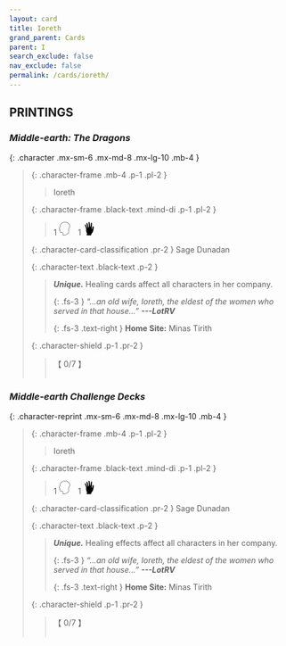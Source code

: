 ```yaml
---
layout: card
title: Ioreth
grand_parent: Cards
parent: I
search_exclude: false
nav_exclude: false
permalink: /cards/ioreth/
---
```


## PRINTINGS


### _Middle-earth: The Dragons_

{: .character .mx-sm-6 .mx-md-8 .mx-lg-10 .mb-4 }
> {: .character-frame .mb-4 .p-1 .pl-2 }
> > <div class="card-mp"></div>
> > <div class="character-card-name">Ioreth</div>
>
> {: .character-frame .black-text .mind-di .p-1 .pl-2 }
> > 1 ![](/assets/images/mind.svg)&emsp;1 ![](/assets/images/di.svg)
>
> {: .character-card-classification .pr-2 }
> Sage Dunadan
>
> {: .character-text .black-text .p-2 }
> > _**Unique.**_ Healing cards affect all characters in her company. 
> > 
> > {: .fs-3 } 
> > _“...an old wife, Ioreth, the eldest of the women who served in that house...”_ ***---&#65279;LotRV***  
> > 
> > {: .fs-3 .text-right } 
> > **Home Site:** Minas Tirith 
>
> {: .character-shield .p-1 .pr-2 }
> > <div class="card-shield">【 0/7 】</div>
> > <div class="card-corruption">&nbsp;</div>

### _Middle-earth Challenge Decks_

{: .character-reprint .mx-sm-6 .mx-md-8 .mx-lg-10 .mb-4 }
> {: .character-frame .mb-4 .p-1 .pl-2 }
> > <div class="card-mp"></div>
> > <div class="character-card-name">Ioreth</div>
>
> {: .character-frame .black-text .mind-di .p-1 .pl-2 }
> > 1 ![](/assets/images/mind.svg)&emsp;1 ![](/assets/images/di.svg)
>
> {: .character-card-classification .pr-2 }
> Sage Dunadan
>
> {: .character-text .black-text .p-2 }
> > _**Unique.**_ Healing effects affect all characters in her company. 
> > 
> > {: .fs-3 } 
> > _“...an old wife, Ioreth, the eldest of the women who served in that house...”_ ***---&#65279;LotRV***  
> > 
> > {: .fs-3 .text-right } 
> > **Home Site:** Minas Tirith 
>
> {: .character-shield .p-1 .pr-2 }
> > <div class="card-shield">【 0/7 】</div>
> > <div class="card-corruption">&nbsp;</div>
